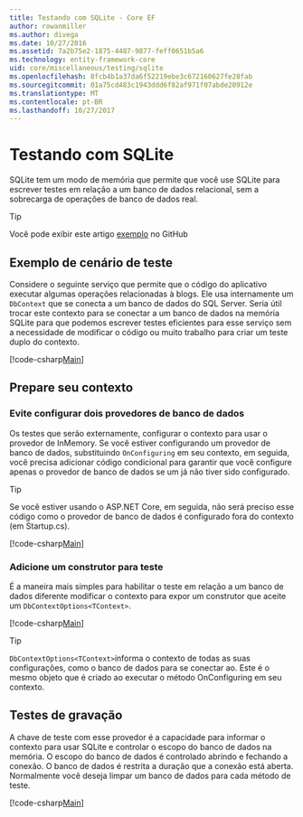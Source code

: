 ```yaml
---
title: Testando com SQLite - Core EF
author: rowanmiller
ms.author: divega
ms.date: 10/27/2016
ms.assetid: 7a2b75e2-1875-4487-9877-feff0651b5a6
ms.technology: entity-framework-core
uid: core/miscellaneous/testing/sqlite
ms.openlocfilehash: 8fcb4b1a37da6f52219ebe3c672160627fe28fab
ms.sourcegitcommit: 01a75cd483c1943ddd6f82af971f07abde20912e
ms.translationtype: MT
ms.contentlocale: pt-BR
ms.lasthandoff: 10/27/2017
---
```

# <a name="testing-with-sqlite"></a>Testando com SQLite

SQLite tem um modo de memória que permite que você use SQLite para escrever testes em relação a um banco de dados relacional, sem a sobrecarga de operações de banco de dados real.

> [!TIP]  
> Você pode exibir este artigo [exemplo](https://github.com/aspnet/EntityFramework.Docs/tree/master/samples/core/Miscellaneous/Testing) no GitHub

## <a name="example-testing-scenario"></a>Exemplo de cenário de teste

Considere o seguinte serviço que permite que o código do aplicativo executar algumas operações relacionadas à blogs. Ele usa internamente um `DbContext` que se conecta a um banco de dados do SQL Server. Seria útil trocar este contexto para se conectar a um banco de dados na memória SQLite para que podemos escrever testes eficientes para esse serviço sem a necessidade de modificar o código ou muito trabalho para criar um teste duplo do contexto.

[!code-csharp[Main](../../../../samples/core/Miscellaneous/Testing/BusinessLogic/BlogService.cs)]

## <a name="get-your-context-ready"></a>Prepare seu contexto

### <a name="avoid-configuring-two-database-providers"></a>Evite configurar dois provedores de banco de dados

Os testes que serão externamente, configurar o contexto para usar o provedor de InMemory. Se você estiver configurando um provedor de banco de dados, substituindo `OnConfiguring` em seu contexto, em seguida, você precisa adicionar código condicional para garantir que você configure apenas o provedor de banco de dados se um já não tiver sido configurado.

> [!TIP]  
> Se você estiver usando o ASP.NET Core, em seguida, não será preciso esse código como o provedor de banco de dados é configurado fora do contexto (em Startup.cs).

[!code-csharp[Main](../../../../samples/core/Miscellaneous/Testing/BusinessLogic/BloggingContext.cs#OnConfiguring)]

### <a name="add-a-constructor-for-testing"></a>Adicione um construtor para teste

É a maneira mais simples para habilitar o teste em relação a um banco de dados diferente modificar o contexto para expor um construtor que aceite um `DbContextOptions<TContext>`.

[!code-csharp[Main](../../../../samples/core/Miscellaneous/Testing/BusinessLogic/BloggingContext.cs#Constructors)]

> [!TIP]  
> `DbContextOptions<TContext>`informa o contexto de todas as suas configurações, como o banco de dados para se conectar ao. Este é o mesmo objeto que é criado ao executar o método OnConfiguring em seu contexto.

## <a name="writing-tests"></a>Testes de gravação

A chave de teste com esse provedor é a capacidade para informar o contexto para usar SQLite e controlar o escopo do banco de dados na memória. O escopo do banco de dados é controlado abrindo e fechando a conexão. O banco de dados é restrita a duração que a conexão está aberta. Normalmente você deseja limpar um banco de dados para cada método de teste.

[!code-csharp[Main](../../../../samples/core/Miscellaneous/Testing/TestProject/SQLite/BlogServiceTests.cs)]
